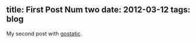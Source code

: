 title: First Post Num two
date: 2012-03-12
tags: blog
----
My second post with [gostatic](https://github.com/piranha/gostatic).
